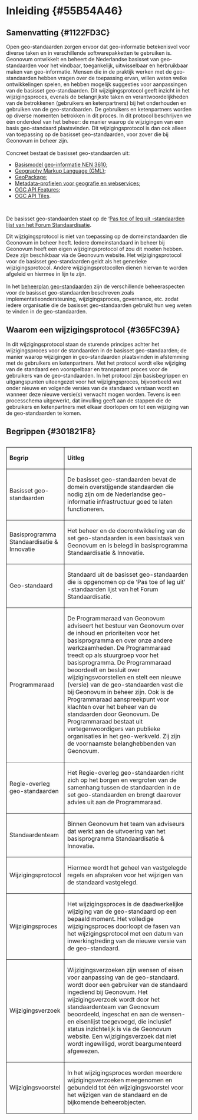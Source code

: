 # Inleiding  {#55B54A46}
## Samenvatting  {#1122FD3C}
Open geo-standaarden zorgen ervoor dat geo-informatie betekenisvol voor diverse taken en in verschillende softwarepakketten te gebruiken is. Geonovum ontwikkelt en beheert de Nederlandse basisset van geo-standaarden voor het vindbaar, toegankelijk, uitwisselbaar en herbruikbaar maken van geo-informatie. Mensen die in de praktijk werken met de geo-standaarden hebben vragen over de toepassing ervan, willen weten welke ontwikkelingen spelen, en hebben mogelijk suggesties voor aanpassingen van de basisset geo-standaarden. 
Dit wijzigingsprotocol geeft inzicht in het wijzigingsproces, evenals de belangrijkste taken en verantwoordelijkheden van de betrokkenen (gebruikers en ketenpartners) bij het onderhouden en gebruiken van de geo-standaarden. De gebruikers en ketenpartners worden op diverse momenten betrokken in dit proces. In dit protocol beschrijven we één onderdeel van het beheer: de manier waarop de wijzigingen van een basis geo-standaard plaatsvinden. Dit wijzigingsprotocol is dan ook alleen van toepassing op de basisset geo-standaarden, voor zover die bij Geonovum in beheer zijn.
<br/>
<br/>
Concreet bestaat de basisset geo-standaarden uit: 
<ul><li><a href='http://www.geonovum.nl/onderwerpen/basismodel-geo-informatie-nen3610' target='_blank'>Basismodel geo-informatie NEN 3610</a>; </li>
<li><a href='http://www.geonovum.nl/onderwerpen/geography-markup-language-gml' target='_blank'>Geography Markup Language (GML)</a>; </li>
<li><a href='https://www.geonovum.nl/geo-standaarden/geopackage' target='_blank'>GeoPackage</a>; </li>
<li><a href='https://www.geonovum.nl/geo-standaarden/metadata' target='_blank'>Metadata-profielen voor geografie en webservices</a>; </li>
<li><a href='https://www.geonovum.nl/geo-standaarden/ogc-apis' target='_blank'>OGC API Features</a>; </li>
<li><a href='https://www.geonovum.nl/geo-standaarden/ogc-apis' target='_blank'>OGC API Tiles</a>. </li>
</ul><br/>

De basisset geo-standaarden staat op de ‘<a href='https://www.forumstandaardisatie.nl/open-standaarden' target='_blank'>Pas toe of leg uit -standaarden lijst van het Forum Standaardisatie</a>. 

Dit wijzigingsprotocol is niet van toepassing op de domeinstandaarden die Geonovum in beheer heeft. Iedere domeinstandaard in beheer bij Geonovum heeft een eigen wijzigingsprotocol of zou dit moeten hebben. Deze zijn beschikbaar via de Geonovum website. Het wijzigingsprotocol voor de basisset geo-standaarden geldt als het generieke wijzigingsprotocol. Andere wijzigingsprotocollen dienen hiervan te worden afgeleid en hiermee in lijn te zijn.
<br/>
<br/>
In het <a href='https://docs.geostandaarden.nl/gbd/gsb/' target='_blank'>beheerplan geo-standaarden</a> zijn de verschillende beheeraspecten voor de basisset geo-standaarden beschreven zoals implementatieondersteuning, wijzigingsproces, governance, etc. zodat iedere organisatie die de basisset geo-standaarden gebruikt hun weg weten te vinden in de geo-standaarden.
## Waarom een wijzigingsprotocol {#365FC39A}
In dit wijzigingsprotocol staan de sturende principes achter het wijzigingsproces voor de standaarden in de basisset geo-standaarden; de manier waarop wijzigingen in geo-standaarden plaatsvinden in afstemming met de gebruikers en ketenpartners. Met het protocol wordt elke wijziging van de standaard een voorspelbaar en transparant proces voor de gebruikers van de geo-standaarden. In het protocol zijn basisbegrippen en uitgangspunten uiteengezet voor het wijzigingsproces, bijvoorbeeld wat onder nieuwe en volgende versies van de standaard verstaan wordt en wanneer deze nieuwe versie(s) verwacht mogen worden. Tevens is een processchema uitgewerkt, dat invulling geeft aan de stappen die de gebruikers en ketenpartners met elkaar doorlopen om tot een wijziging van de geo-standaarden te komen.
## Begrippen  {#301821F8}
<table style='width: 100%;'><caption></caption>
<colgroup><col id='col1' style='width: 21.608156644652997%;'>
<col id='col2' style='width: 78.391843355347%;'>
</colgroup>
<tbody><tr><td class='left' style='border-top: 0.5pt solid #000000; border-left: 0.5pt solid #000000; border-bottom: 0.5pt solid #000000; border-right: 0.5pt solid #000000;'><p id='1BF055C7'><b>Begrip</b></p></td>
<td class='left' style='border-top: 0.5pt solid #000000; border-left: 0.5pt solid #000000; border-bottom: 0.5pt solid #000000; border-right: 0.5pt solid #000000;'><p id='6E17838A'><b>Uitleg</b></p></td>
</tr>
<tr><td class='left' style='border-top: 0.5pt solid #000000; border-left: 0.5pt solid #000000; border-bottom: 0.5pt solid #000000; border-right: 0.5pt solid #000000;'><p id='5A8D3482'>Basisset geo-standaarden</p></td>
<td class='left' style='border-top: 0.5pt solid #000000; border-left: 0.5pt solid #000000; border-bottom: 0.5pt solid #000000; border-right: 0.5pt solid #000000;'><p id='7624529D'>De basisset geo-standaarden bevat de domein overstijgende standaarden die nodig zijn om de Nederlandse geo-informatie infrastructuur goed te laten functioneren.</p></td>
</tr>
<tr><td class='left' style='border-top: 0.5pt solid #000000; border-left: 0.5pt solid #000000; border-bottom: 0.5pt solid #000000; border-right: 0.5pt solid #000000;'><p id='47C622DC'>Basisprogramma Standaardisatie & Innovatie</p></td>
<td class='left' style='border-top: 0.5pt solid #000000; border-left: 0.5pt solid #000000; border-bottom: 0.5pt solid #000000; border-right: 0.5pt solid #000000;'><p id='173425C5'>Het beheer en de doorontwikkeling van de set geo-standaarden is een basistaak van Geonovum en is belegd in basisprogramma Standaardisatie & Innovatie.</p></td>
</tr>
<tr><td class='left' style='border-top: 0.5pt solid #000000; border-left: 0.5pt solid #000000; border-bottom: 0.5pt solid #000000; border-right: 0.5pt solid #000000;'><p id='7CAD84B6'>Geo-standaard</p></td>
<td class='left' style='border-top: 0.5pt solid #000000; border-left: 0.5pt solid #000000; border-bottom: 0.5pt solid #000000; border-right: 0.5pt solid #000000;'><p id='27C9330E'>Standaard uit de basisset geo-standaarden die is opgenomen op de ‘Pas toe of leg uit’ -standaarden lijst van het Forum Standaardisatie.</p></td>
</tr>
<tr><td class='left' style='border-top: 0.5pt solid #000000; border-left: 0.5pt solid #000000; border-bottom: 0.5pt solid #000000; border-right: 0.5pt solid #000000;'><p id='7767819A'>Programmaraad</p></td>
<td class='left' style='border-top: 0.5pt solid #000000; border-left: 0.5pt solid #000000; border-bottom: 0.5pt solid #000000; border-right: 0.5pt solid #000000;'><p id='58E3DF77'>De Programmaraad van Geonovum adviseert het bestuur van Geonovum over de inhoud en prioriteiten voor het basisprogramma en over onze andere werkzaamheden. De Programmaraad treedt op als stuurgroep voor het basisprogramma. De Programmaraad beoordeelt en besluit over wijzigingsvoorstellen en stelt een nieuwe (versie) van de geo-standaarden vast die bij Geonovum in beheer zijn. Ook is de Programmaraad aanspreekpunt voor klachten over het beheer van de standaarden door Geonovum. De Programmaraad bestaat uit vertegenwoordigers van publieke organisaties in het geo-werkveld. Zij zijn de voornaamste belanghebbenden van Geonovum.</p></td>
</tr>
<tr><td class='left' style='border-top: 0.5pt solid #000000; border-left: 0.5pt solid #000000; border-bottom: 0.5pt solid #000000; border-right: 0.5pt solid #000000;'><p id='5828D48E'>Regie-overleg geo-standaarden</p></td>
<td class='left' style='border-top: 0.5pt solid #000000; border-left: 0.5pt solid #000000; border-bottom: 0.5pt solid #000000; border-right: 0.5pt solid #000000;'><p id='316F3E3A'>Het Regie-overleg geo-standaarden richt zich op het borgen en vergroten van de samenhang tussen de standaarden in de set geo-standaarden en brengt daarover advies uit aan de Programmaraad.</p></td>
</tr>
<tr><td class='left' style='border-top: 0.5pt solid #000000; border-left: 0.5pt solid #000000; border-bottom: 0.5pt solid #000000; border-right: 0.5pt solid #000000;'><p id='6A493362'>Standaardenteam</p></td>
<td class='left' style='border-top: 0.5pt solid #000000; border-left: 0.5pt solid #000000; border-bottom: 0.5pt solid #000000; border-right: 0.5pt solid #000000;'><p>Binnen Geonovum het team van adviseurs dat werkt  aan de uitvoering van het basisprogramma Standaardisatie & Innovatie.</p></td>
</tr>
<tr><td class='left' style='border-top: 0.5pt solid #000000; border-left: 0.5pt solid #000000; border-bottom: 0.5pt solid #000000; border-right: 0.5pt solid #000000;'><p id='000E3CB7'>Wijzigingsprotocol</p></td>
<td class='left' style='border-top: 0.5pt solid #000000; border-left: 0.5pt solid #000000; border-bottom: 0.5pt solid #000000; border-right: 0.5pt solid #000000;'><p id='3D3BEE81'>Hiermee wordt het geheel van vastgelegde regels en afspraken voor het wijzigen van de standaard vastgelegd.</p></td>
</tr>
<tr><td class='left' style='border-top: 0.5pt solid #000000; border-left: 0.5pt solid #000000; border-bottom: 0.5pt solid #000000; border-right: 0.5pt solid #000000;'><p id='2139CF29'>Wijzigingsproces</p></td>
<td class='left' style='border-top: 0.5pt solid #000000; border-left: 0.5pt solid #000000; border-bottom: 0.5pt solid #000000; border-right: 0.5pt solid #000000;'><p id='41CD0EBE'>Het wijzigingsproces is de daadwerkelijke wijziging van de geo-standaard op een bepaald moment. Het volledige wijzigingsproces doorloopt de fasen van het wijzigingsprotocol met een datum van inwerkingtreding van de nieuwe versie van de geo-standaard.</p></td>
</tr>
<tr><td class='left' style='border-top: 0.5pt solid #000000; border-left: 0.5pt solid #000000; border-bottom: 0.5pt solid #000000; border-right: 0.5pt solid #000000;'><p id='1A793A8C'>Wijzigingsverzoek</p></td>
<td class='left' style='border-top: 0.5pt solid #000000; border-left: 0.5pt solid #000000; border-bottom: 0.5pt solid #000000; border-right: 0.5pt solid #000000;'><p id='37C7C5BB'>Wijzigingsverzoeken zijn wensen of eisen voor aanpassing van de geo-standaard. wordt door een gebruiker van de standaard ingediend bij Geonovum. Het wijzigingsverzoek wordt door het standaardenteam van Geonovum beoordeeld, ingeschat en aan de wensen- en eisenlijst toegevoegd, die inclusief status inzichtelijk is via de Geonovum website. Een wijzigingsverzoek dat niet wordt ingewilligd, wordt beargumenteerd afgewezen.</p></td>
</tr>
<tr><td class='left' style='border-top: 0.5pt solid #000000; border-left: 0.5pt solid #000000; border-bottom: 0.5pt solid #000000; border-right: 0.5pt solid #000000;'><p id='4CA1D686'>Wijzigingsvoorstel</p></td>
<td class='left' style='border-top: 0.5pt solid #000000; border-left: 0.5pt solid #000000; border-bottom: 0.5pt solid #000000; border-right: 0.5pt solid #000000;'><p id='77AFBBE0'>In het wijzigingsproces worden meerdere wijzigingsverzoeken meegenomen en gebundeld tot één wijzigingsvoorstel voor het wijzigen van de standaard en de bijkomende beheerobjecten.</p></td>
</tr>
</tbody>
</table>

